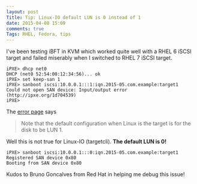 ```yaml
---
layout: post
Title: Tip: Linux-IO default LUN is 0 instead of 1
date: 2015-04-08 15:09
comments: true
Tags: RHEL, Fedora, tips
---
```


I've been testing iBFT in KVM which worked quite well with a RHEL 6 iSCSI target
and failed miserably when I switched to RHEL 7 iSCSI target.

    iPXE> dhcp net0
    DHCP (net0 52:54:00:12:34:56)... ok
    iPXE> set keep-san 1
    iPXE> sanboot iscsi:10.0.0.1:::1:iqn.2015-05.com.example:target1
    Could not open SAN device: Input/output error (http://ipxe.org/1d704539)
    iPXE>

The [error page](http://ipxe.org/err/1d7045) says

> Note that the default configuration when Linux is the target is for the disk to be LUN 1.

Well this is not true for Linux-IO (targetcli). **The default LUN is 0!**

    iPXE> sanboot iscsi:10.0.0.1:::0:iqn.2015-05.com.example:target1
    Registered SAN device 0x80
    Booting from SAN device 0x80

Kudos to Bruno Goncalves from Red Hat in helping me debug this issue!
